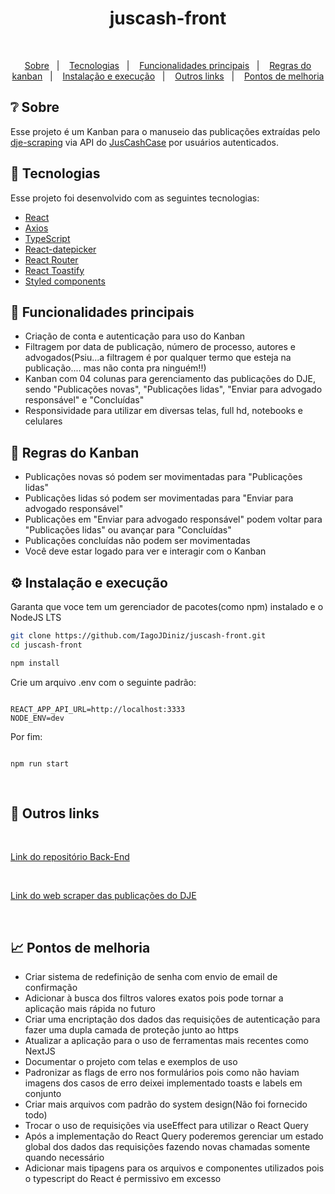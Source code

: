 <h1 align="center">juscash-front</h1>

<br/>

<p align="center">
<a href="#-sobre">Sobre</a>&nbsp;&nbsp;&nbsp;|&nbsp;&nbsp;&nbsp;
<a href="#-tecnologias">Tecnologias</a>&nbsp;&nbsp;&nbsp;|&nbsp;&nbsp;&nbsp;
<a href="#-funcionalidades-principais">Funcionalidades principais</a>&nbsp;&nbsp;&nbsp;|&nbsp;&nbsp;&nbsp;
<a href="#-regras-do-kanban">Regras do kanban</a>&nbsp;&nbsp;&nbsp;|&nbsp;&nbsp;&nbsp;
<a href="#%EF%B8%8F-instalação-e-execução">Instalação e execução</a>&nbsp;&nbsp;&nbsp;|&nbsp;&nbsp;&nbsp;
<a href="#-outros-links">Outros links</a>&nbsp;&nbsp;&nbsp;|&nbsp;&nbsp;&nbsp;
<a href="#-pontos-de-melhoria">Pontos de melhoria</a>

</p>

## ❔ Sobre

Esse projeto é um Kanban para o manuseio das publicações extraídas pelo [dje-scraping](https://github.com/IagoJDiniz/dje-scraping) via API do [JusCashCase](https://github.com/IagoJDiniz/JusCashCase) por usuários autenticados.

## 🔧 Tecnologias

Esse projeto foi desenvolvido com as seguintes tecnologias:

- [React](https://react.dev/)
- [Axios](https://axios-http.com/)
- [TypeScript](https://www.typescriptlang.org/)
- [React-datepicker](https://www.npmjs.com/package/react-datepicker)
- [React Router](https://reactrouter.com/)
- [React Toastify](https://www.npmjs.com/package/react-toastify)
- [Styled components](https://styled-components.com/)

## 🧠 Funcionalidades principais

- Criação de conta e autenticação para uso do Kanban
- Filtragem por data de publicação, número de processo, autores e advogados(Psiu...a filtragem é por qualquer termo que esteja na publicação.... mas não conta pra ninguém!!)
- Kanban com 04 colunas para gerenciamento das publicações do DJE, sendo "Publicações novas", "Publicações lidas", "Enviar para advogado responsável" e "Concluídas"
- Responsividade para utilizar em diversas telas, full hd, notebooks e celulares

## 📒 Regras do Kanban

- Publicações novas só podem ser movimentadas para "Publicações lidas"
- Publicações lidas só podem ser movimentadas para "Enviar para advogado responsável"
- Publicações em "Enviar para advogado responsável" podem voltar para "Publicações lidas" ou avançar para "Concluídas"
- Publicações concluídas não podem ser movimentadas
- Você deve estar logado para ver e interagir com o Kanban

## ⚙️ Instalação e execução

  <p>Garanta que voce tem um gerenciador de pacotes(como npm) instalado e o NodeJS LTS</p>
  
  ```bash
git clone https://github.com/IagoJDiniz/juscash-front.git
cd juscash-front

npm install

```

  <p>Crie um arquivo .env com o seguinte padrão:</p>

```

REACT_APP_API_URL=http://localhost:3333
NODE_ENV=dev

```

<p>Por fim:</p>

```

npm run start

```
  <br/>


## 📄 Outros links

<br/>

  [Link do repositório Back-End](https://github.com/IagoJDiniz/JusCashCase/)

<br/>

  [Link do web scraper das publicações do DJE](https://github.com/IagoJDiniz/dje-scraping)

<br/>

## 📈 Pontos de melhoria
  - Criar sistema de redefinição de senha com envio de email de confirmação
  - Adicionar à busca dos filtros valores exatos pois pode tornar a aplicação mais rápida no futuro
  - Criar uma encriptação dos dados das requisições de autenticação para fazer uma dupla camada de proteção junto ao https
  - Atualizar a aplicação para o uso de ferramentas mais recentes como NextJS
  - Documentar o projeto com telas e exemplos de uso
  - Padronizar as flags de erro nos formulários pois como não haviam imagens dos casos de erro deixei implementado toasts e labels em conjunto
  - Criar mais arquivos com padrão do system design(Não foi fornecido todo)
  - Trocar o uso de requisições via useEffect para utilizar o React Query
  - Após a implementação do React Query poderemos gerenciar um estado global dos dados das requisições fazendo novas chamadas somente quando necessário
  - Adicionar mais tipagens para os arquivos e componentes utilizados pois o typescript do React é permissivo em excesso


```
